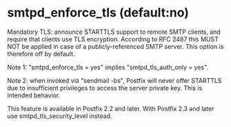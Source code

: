 # smtpd_enforce_tls (default:no) 

 Mandatory TLS: announce STARTTLS support to remote SMTP clients,
and require that clients use TLS encryption.  According to RFC 2487
this MUST NOT be applied in case of a publicly-referenced SMTP
server.  This option is therefore off by default. 

 Note 1: "smtpd_enforce_tls = yes" implies "smtpd_tls_auth_only = yes". 

 Note 2: when invoked via "sendmail -bs", Postfix will never offer
STARTTLS due to insufficient privileges to access the server private
key. This is intended behavior. 

 This feature is available in Postfix 2.2 and later. With
Postfix 2.3 and later use smtpd_tls_security_level instead. 



